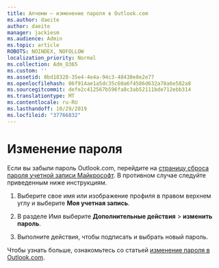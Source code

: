 ```yaml
---
title: Алчеми — изменение пароля в Outlook.com
ms.author: daeite
author: daeite
manager: jackiesm
ms.audience: Admin
ms.topic: article
ROBOTS: NOINDEX, NOFOLLOW
localization_priority: Normal
ms.collection: Adm_O365
ms.custom: ''
ms.assetid: 0bd18328-35e4-4e4a-94c3-48430e8e2e77
ms.openlocfilehash: 06f914ae1a5dc35c60a6f4586d632a78a6e582a8
ms.sourcegitcommit: defe2c412567b596fa8c3ab52111bde712ebb314
ms.translationtype: MT
ms.contentlocale: ru-RU
ms.lasthandoff: 10/29/2019
ms.locfileid: "37766832"
---
```

# <a name="change-your-password"></a>Изменение пароля

Если вы забыли пароль Outlook.com, перейдите на [страницу сброса пароля учетной записи Майкрософт](https://go.microsoft.com/fwlink/p/?linkid=841909). В противном случае следуйте приведенным ниже инструкциям.
  
1. Выберите свое имя или изображение профиля в правом верхнем углу и выберите **Моя учетная запись**. 
    
2. В разделе Имя выберите **Дополнительные действия** > **изменить пароль**. 
    
3. Выполните действия, чтобы подписать и выбрать новый пароль. 
    
Чтобы узнать больше, ознакомьтесь со статьей [изменение пароля в Outlook.com](https://support.office.com/article/2138d690-811c-4545-b2f3-e4dbe80c9735.aspx).
  

